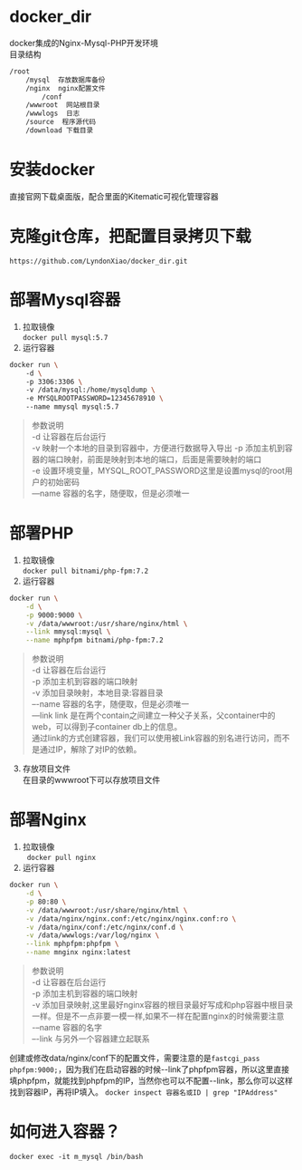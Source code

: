 # docker_dir
docker集成的Nginx-Mysql-PHP开发环境  
目录结构  
```bash
/root
    /mysql  存放数据库备份
    /nginx  nginx配置文件
	    /conf
    /wwwroot  网站根目录
    /wwwlogs  日志
    /source  程序源代码
    /download 下载目录
```

# 安装docker
直接官网下载桌面版，配合里面的Kitematic可视化管理容器

# 克隆git仓库，把配置目录拷贝下载
`https://github.com/LyndonXiao/docker_dir.git`

# 部署Mysql容器
1. 拉取镜像  
	`docker pull mysql:5.7`
2. 运行容器  

```bash
docker run \  
    -d \  
    -p 3306:3306 \  
    -v /data/mysql:/home/mysqldump \ 
    -e MYSQLROOTPASSWORD=12345678910 \  
    --name mmysql mysql:5.7
```
> 参数说明  
> -d 让容器在后台运行  
> -v 映射一个本地的目录到容器中，方便进行数据导入导出
> -p 添加主机到容器的端口映射，前面是映射到本地的端口，后面是需要映射的端口  
> -e 设置环境变量，MYSQL_ROOT_PASSWORD这里是设置mysql的root用户的初始密码  
> —name 容器的名字，随便取，但是必须唯一

# 部署PHP
1. 拉取镜像  
	`docker pull bitnami/php-fpm:7.2`
2. 运行容器  
```bash
docker run \
    -d \
    -p 9000:9000 \
    -v /data/wwwroot:/usr/share/nginx/html \
    --link mmysql:mysql \
    --name mphpfpm bitnami/php-fpm:7.2
```
> 参数说明  
> -d 让容器在后台运行  
> -p 添加主机到容器的端口映射  
> -v 添加目录映射，本地目录:容器目录  
> –-name 容器的名字，随便取，但是必须唯一  
> —link link 是在两个contain之间建立一种父子关系，父container中的web，可以得到子container db上的信息。  
> 通过link的方式创建容器，我们可以使用被Link容器的别名进行访问，而不是通过IP，解除了对IP的依赖。

3.  存放项目文件  
在目录的wwwroot下可以存放项目文件

# 部署Nginx
1. 拉取镜像  
	` docker pull nginx`
2.  运行容器  
```bash
docker run \
    -d \
    -p 80:80 \
    -v /data/wwwroot:/usr/share/nginx/html \
    -v /data/nginx/nginx.conf:/etc/nginx/nginx.conf:ro \
    -v /data/nginx/conf:/etc/nginx/conf.d \
    -v /data/wwwlogs:/var/log/nginx \
    --link mphpfpm:phpfpm \
    --name mnginx nginx:latest
```
> 参数说明  
> -d 让容器在后台运行  
> -p 添加主机到容器的端口映射  
> -v 添加目录映射,这里最好nginx容器的根目录最好写成和php容器中根目录一样。但是不一点非要一模一样,如果不一样在配置nginx的时候需要注意  
> -–name 容器的名字  
> –-link 与另外一个容器建立起联系

创建或修改data/nginx/conf下的配置文件，需要注意的是`fastcgi_pass phpfpm:9000;`，因为我们在启动容器的时候--link了phpfpm容器，所以这里直接填phpfpm，就能找到phpfpm的IP，当然你也可以不配置--link，那么你可以这样找到容器IP，再将IP填入。
`docker inspect 容器名或ID | grep "IPAddress"`

# 如何进入容器？
`docker exec -it m_mysql /bin/bash`